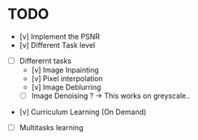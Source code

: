 # TODO

- [v] Implement the PSNR
- [v] Different Task level
- [ ] Differernt tasks
  - [v] Image Inpainting
  - [v] Pixel interpolation
  - [v] Image Deblurring
  - [ ] Image Denoising ? -> This works on greyscale..
- [v] Curriculum Learning (On Demand)
- [ ] Multitasks learning

